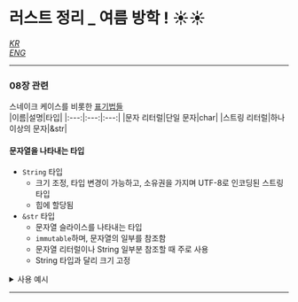 # 러스트 정리 _ 여름 방학 ! ☀️☀️
[*KR*](https://rinthel.github.io/rust-lang-book-ko/)<br>
[*ENG*](https://doc.rust-lang.org/book/)<br>

---

### 08장 관련
스네이크 케이스를 비롯한 [표기법들](https://velog.io/@leyuri/%ED%91%9C%EA%B8%B0%EB%B2%95-%EC%8A%A4%EB%84%A4%EC%9D%B4%ED%81%AC-%EC%BC%80%EC%9D%B4%EC%8A%A4-%ED%8C%8C%EC%8A%A4%EC%B9%BC-%EC%BC%80%EC%9D%B4%EC%8A%A4-%EC%B9%B4%EB%A9%9C-%EC%BC%80%EC%9D%B4%EC%8A%A4)<br>
|이름|설명|타입|
|:---:|:---:|:---:|
|문자 리터럴|단일 문자|char|
|스트링 리터럴|하나 이상의 문자|&str|
<br>

#### 문자열을 나타내는 타입
* ```String``` 타입
    * 크기 조정, 타입 변경이 가능하고, 소유권을 가지며 UTF-8로 인코딩된 스트링 타입
    * 힙에 할당됨
* ```&str``` 타입
    * 문자열 슬라이스를 나타내는 타입
    * ```immutable```하며, 문자열의 일부를 참조함
    * 문자열 리터럴이나 String 일부분 참조할 때 주로 사용
    * String 타입과 달리 크기 고정
<details>
<summary>사용 예시</summary>
<div markdown="1">

```rust
fn main() {
    let mut s = String::new(); // 빈 String 생성
    s.push_str("Hello"); // 문자열을 String에 추가
    println!("{}", s); // 출력: Hello
}
```
```rust
fn main() {
    let s: &str = "Hello"; // 문자열 리터럴로부터 &str 변수 생성
    println!("{}", s); // 출력: Hello
}
```
</details>

---
